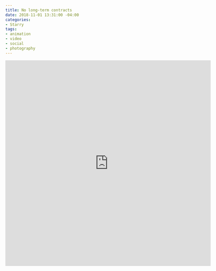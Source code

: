 ```yaml
---
title: No long-term contracts
date: 2018-11-01 13:31:00 -04:00
categories:
- Starry
tags:
- animation
- video
- social
- photography
---
```


<div class="video-square">
	<iframe src="https://player.vimeo.com/video/429341923?&loop=1" width="640" height="640" frameborder="0" webkitallowfullscreen mozallowfullscreen allowfullscreen allow="autoplay" background="1"></iframe>
</div>
